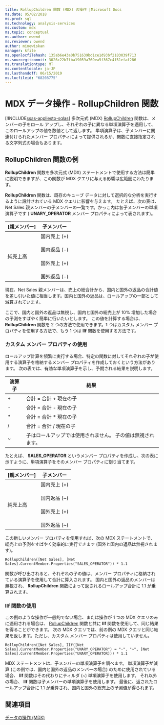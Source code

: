 ```yaml
---
title: RollupChildren 関数 (MDX) の操作 |Microsoft Docs
ms.date: 05/02/2018
ms.prod: sql
ms.technology: analysis-services
ms.custom: mdx
ms.topic: conceptual
ms.author: owend
ms.reviewer: owend
author: minewiskan
manager: kfile
ms.openlocfilehash: 135ab6e43a0b751639bd1ce1d93bf2183039f713
ms.sourcegitcommit: 3026c22b7fba19059a769ea5f367c4f51efaf286
ms.translationtype: MT
ms.contentlocale: ja-JP
ms.lasthandoff: 06/15/2019
ms.locfileid: "68208775"
---
```

# <a name="mdx-data-manipulation---rollupchildren-function"></a>MDX データ操作 - RollupChildren 関数
[!INCLUDE[ssas-appliesto-sqlas](../../../includes/ssas-appliesto-sqlas.md)]
  多次元式 (MDX) [RollupChildren](../../../mdx/rollupchildren-mdx.md) 関数は、メンバーの子をロール アップし、それぞれの子に異なる単項演算子を適用して、このロールアップの値を数値として返します。 単項演算子は、子メンバーに関連付けられたメンバー プロパティによって提供されるか、関数に直接指定される文字列式の場合もあります。  
  
## <a name="rollupchildren-function-examples"></a>RollupChildren 関数の例  
 **RollupChildren** 関数を多次元式 (MDX) ステートメントで使用する方法は簡単に説明できますが、この関数が MDX クエリに与える影響は広範囲にわたります。  
  
 **RollupChildren** 関数は、既存のキューブ データに対して選択的な分析を実行するように設計されている MDX クエリに影響を与えます。 たとえば、次の表は、Net Sales 親メンバーの子メンバーの一覧です。かっこ内は各子メンバーの単項演算子です ( **UNARY_OPERATOR** メンバー プロパティによって表されます)。  
  
|[親メンバー]|子メンバー|  
|-------------------|------------------|  
|純売上高|国内売上 (+)<br /><br /> 国内返品 (-)<br /><br /> 国外売上 (+)<br /><br /> 国外返品 (-)|  
  
 現在、Net Sales 親メンバーは、売上の総合計から、国内と国外の返品の合計値を差し引いた値に相当します。国内と国外の返品は、ロールアップの一部として減算されています。  
  
 ここで、国内と国外の返品は無視し、国内と国外の総売上が 10% 増加した場合の予測をすばやく簡単に行いたいとします。 この値を計算する場合は、 **RollupChildren** 関数を 2 つの方法で使用できます。1 つはカスタム メンバー プロパティを使用する方法で、もう 1 つは **IIf** 関数を使用する方法です。  
  
### <a name="using-a-custom-member-property"></a>カスタム メンバー プロパティの使用  
 ロールアップ計算を頻繁に実行する場合、特定の関数に対してそれぞれの子が使用する演算子を格納するメンバー プロパティを作成しておくという方法があります。 次の表では、有効な単項演算子を示し、予期される結果を説明します。  
  
|演算子|結果|  
|--------------|------------|  
|+|合計 = 合計 + 現在の子|  
|-|合計 = 合計 - 現在の子|  
|*|合計 = 合計 * 現在の子|  
|/|合計 = 合計 / 現在の子|  
|~|子はロールアップでは使用されません。 子の値は無視されます。|  
  
 たとえば、 **SALES_OPERATOR** というメンバー プロパティを作成し、次の表に示すように、単項演算子をそのメンバー プロパティに割り当てます。  
  
|[親メンバー]|子メンバー|  
|-------------------|------------------|  
|純売上高|国内売上 (+)<br /><br /> 国内返品 (~)<br /><br /> 国外売上 (+)<br /><br /> 国外返品 (~)|  
  
 この新しいメンバー プロパティを使用すれば、次の MDX ステートメントで、総売上の予測をすばやく効率的に実行できます (国外と国内の返品は無視されます)。  
  
```  
RollupChildren([Net Sales], [Net Sales].CurrentMember.Properties("SALES_OPERATOR")) * 1.1  
```  
  
 関数が呼び出されると、それぞれの子の値は、メンバー プロパティに格納されている演算子を使用して合計に算入されます。 国内と国外の返品のメンバーは無視され、 **RollupChildren** 関数によって返されるロールアップ合計に 1.1 が乗算されます。  
  
### <a name="using-the-iif-function"></a>IIf 関数の使用  
 この例のような操作が一般的でない場合、または操作が 1 つの MDX クエリのみに適用される場合は、 [RollupChildren](../../../mdx/iif-mdx.md) 関数と共に **IIf** 関数を使用して、同じ結果を得ることができます。 次の MDX クエリでは、前の例の MDX クエリと同じ結果を返します。ただし、カスタム メンバー プロパティは使用していません。  
  
```  
RollupChildren([Net Sales], IIf([Net Sales].CurrentMember.Properties("UNARY_OPERATOR") = "-", "~", [Net Sales].CurrentMember.Properties("UNARY_OPERATOR))) * 1.1  
```  
  
 MDX ステートメントは、子メンバーの単項演算子を調べます。 単項演算子が減算 (この例では、国内と国外の返品のメンバーの場合) のために使用されている場合、 **IIf** 関数はその代わりにティルダ (~) 単項演算子を使用します。 それ以外の場合、 **IIf** 関数は子メンバーの単項演算子を使用します。 最後に、返されたロールアップ合計に 1.1 が乗算され、国内と国外の総売上の予測値が得られます。  
  
## <a name="see-also"></a>関連項目  
 [データの操作 (MDX)](../../../analysis-services/multidimensional-models/mdx/mdx-data-manipulation-manipulating-data.md)  
  
  
